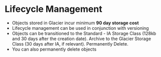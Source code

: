 # Lifecycle Management

* Objects stored in Glacier incur minimum **90 day storage cost**
* Lifecycle management can be used in conjunction with versioning
* Objects can be transitioned to the Standard - IA Storage Class \(128kb and 30 days after the creation date\). Archive to the Glacier Storage Class \(30 days after IA, if relevant\). Permanently Delete.
* You can also permanently delete objects



